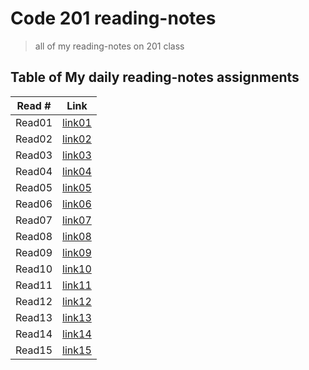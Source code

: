 # Code 201 reading-notes

>all of my reading-notes on 201 class

## Table of My daily reading-notes assignments

Read #      | Link
------------|-------------
Read01      |[link01](https://github.com/IbrahimMajdi/reading-notes/blob/master/class01.md)
Read02      |[link02](https://ibrahimmajdi.github.io/reading-notes/class-02)
Read03      |[link03](https://ibrahimmajdi.github.io/reading-notes/class03)
Read04      |[link04](https://ibrahimmajdi.github.io/reading-notes/class04)
Read05      |[link05]()
Read06      |[link06]()
Read07      |[link07]()
Read08      |[link08]()
Read09      |[link09]()
Read10      |[link10]()
Read11      |[link11]()
Read12      |[link12]()
Read13      |[link13]()
Read14      |[link14]()
Read15      |[link15]()